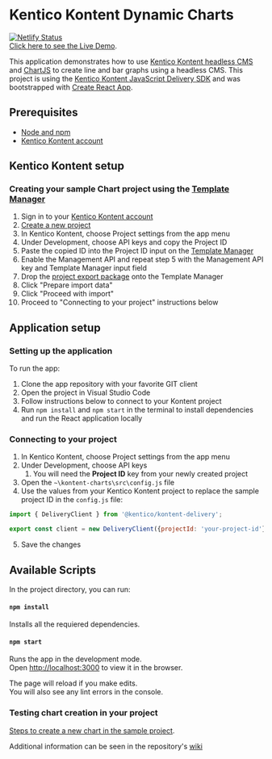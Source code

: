 # Kentico Kontent Dynamic Charts

[![Netlify Status](https://api.netlify.com/api/v1/badges/aed954dc-5189-415f-9b86-b2ca2391ced4/deploy-status)](https://app.netlify.com/sites/kontent-charts/deploys) <br>
[Click here to see the Live Demo](https://kontent-charts.netlify.app/).

This application demonstrates how to use [Kentico Kontent headless CMS](https://kontent.ai/) and [ChartJS](https://www.chartjs.org/docs/latest/) to create line and bar graphs using a headless CMS. This project is using the [Kentico Kontent JavaScript Delivery SDK](https://github.com/Kentico/kontent-delivery-sdk-js) and was bootstrapped with [Create React App](https://github.com/facebookincubator/create-react-app).

## Prerequisites
* [Node and npm](https://nodejs.org/en/)
* [Kentico Kontent account](https://app.kontent.ai)

## Kentico Kontent setup

### Creating your sample Chart project using the [Template Manager](https://kentico.github.io/kontent-template-manager/import-from-file)
1. Sign in to your [Kentico Kontent account](https://app.kontent.ai)
1. [Create a new project](https://docs.kontent.ai/tutorials/set-up-projects/manage-projects/managing-projects#a-creating-projects)
1. In Kentico Kontent, choose Project settings from the app menu
1. Under Development, choose API keys and copy the Project ID
1. Paste the copied ID into the Project ID input on the [Template Manager](https://kentico.github.io/kontent-template-manager/import-from-file)
1. Enable the Management API and repeat step 5 with the Management API key and Template Manager input field
1. Drop the [project export package](https://github.com/kentico-michaelb/kontent-charts/blob/master/exports/kontent-backup-21-8-2020-8-25.zip) onto the Template Manager
1. Click "Prepare import data"
1. Click "Proceed with import"
1. Proceed to "Connecting to your project" instructions below

## Application setup

### Setting up the application
To run the app:
1. Clone the app repository with your favorite GIT client
1. Open the project in Visual Studio Code
1. Follow instructions below to connect to your Kontent project
1. Run `npm install` and `npm start` in the terminal to install dependencies and run the React application locally

### Connecting to your project

1. In Kentico Kontent, choose Project settings from the app menu
1. Under Development, choose API keys 
    1. You will need the **Project ID** key from your newly created project
1. Open the `~\kontent-charts\src\config.js` file
1. Use the values from your Kentico Kontent project to replace the sample project ID in the `config.js` file:
```javascript
import { DeliveryClient } from '@kentico/kontent-delivery';

export const client = new DeliveryClient({projectId: 'your-project-id'});
```
5. Save the changes

## Available Scripts

In the project directory, you can run:

#### `npm install` 

Installs all the requiered dependencies.

#### `npm start`

Runs the app in the development mode.<br>
Open [http://localhost:3000](http://localhost:3000) to view it in the browser.

The page will reload if you make edits.<br>
You will also see any lint errors in the console.


### Testing chart creation in your project
[Steps to create a new chart in the sample project](https://github.com/kentico-michaelb/kontent-charts/wiki/Creating-Charts-in-the-kontent-charts-sample).

Additional information can be seen in the repository's [wiki](https://github.com/kentico-michaelb/kontent-charts/wiki)
